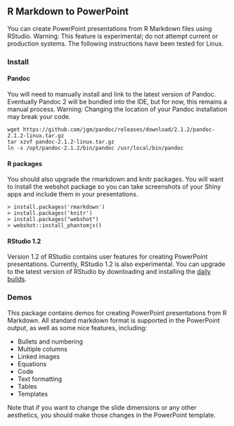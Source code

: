 
## R Markdown to PowerPoint

You can create PowerPoint presentations from R Markdown files using RStudio. Warning: This feature is experimental; do not attempt current or production systems. The following instructions have been tested for Linux.

### Install

#### Pandoc

You will need to manually install and link to the latest version of Pandoc. Eventually Pandoc 2 will be bundled into the IDE, but for now, this remains a manual process. Warning: Changing the location of your Pandoc installation may break your code.

```
wget https://github.com/jgm/pandoc/releases/download/2.1.2/pandoc-2.1.2-linux.tar.gz
tar xzvf pandoc-2.1.2-linux.tar.gz
ln -s /opt/pandoc-2.1.2/bin/pandoc /usr/local/bin/pandoc
```

#### R packages

You should also upgrade the rmarkdown and knitr packages. You will want to install the webshot package so you can take screenshots of your Shiny apps and include them in your presentations.

```
> install.packages('rmarkdown')
> install.packages('knitr')
> install.packages("webshot")
> webshot::install_phantomjs()
```

#### RStudio 1.2

Version 1.2 of RStudio contains user features for creating PowerPoint presentations. Currently, RStudio 1.2 is also experimental. You can upgrade to the latest version of RStudio by downloading and installing the [daily builds](https://dailies.rstudio.com/).

### Demos

This package contains demos for creating PowerPoint presentations from R Markdown. All standard markdown format is supported in the PowerPoint output, as well as some nice features, including:

* Bullets and numbering
* Multiple columns
* Linked images
* Equations
* Code
* Text formatting
* Tables
* Templates

Note that if you want to change the slide dimensions or any other aesthetics, you should make those changes in the PowerPoint template.